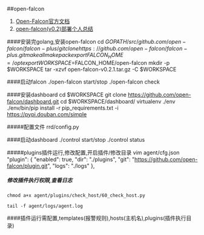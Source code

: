 ##open-falcon

1. [Open-Falcon官方文档](https://book.open-falcon.org/zh_0_2/quick_install/)
2. [open-falcon(v0.2)部署个人总结](https://www.jianshu.com/p/3df8e722359d)

####安装完golang,安装open-falcon
cd $GOPATH/src/github.com/open-falcon/falcon-plus/
git clone https://github.com/open-falcon/falcon-plus.git
make all
make pack
export FALCON_HOME=/opt
export WORKSPACE=$FALCON_HOME/open-falcon
mkdir -p $WORKSPACE
tar -xzvf open-falcon-v0.2.1.tar.gz -C $WORKSPACE

####启动falcon
./open-falcon start/stop
./open-falcon check

####安装dashboard
cd $WORKSPACE
git clone https://github.com/open-falcon/dashboard.git
cd $WORKSPACE/dashboard/
virtualenv ./env
./env/bin/pip install -r pip_requirements.txt -i https://pypi.douban.com/simple

#####配置文件
rrd/config.py

####启动dashboard
./control start/stop
./control status

#####plugins插件运行,修改配置,开启插件/修改目录
vim agent/cfg.json
    "plugin": {
        "enabled": true,
        "dir": "./plugins",
        "git": "https://github.com/open-falcon/plugin.git",
        "logs": "./logs"
    },

##### 修改插件执行权限,查看日志

```
chmod a+x agent/plugins/check_host/60_check_host.py

tail -f agent/logs/agent.log
```



####插件运行需配置,templates(报警规则),hosts(主机名),plugins(插件执行目录)
